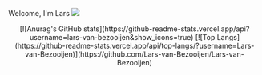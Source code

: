 Welcome, I'm Lars
<a href="https://www.linkedin.com/in/lars-van-bezooijen-996040252/">
  <img src="https://img.shields.io/badge/LinkedIn-blue?logo=linkedin&logoColor=white&style=for-the-badge">
</a>
<div align="center">
  [![Anurag's GitHub stats](https://github-readme-stats.vercel.app/api?username=lars-van-bezooijen&show_icons=true)
  [![Top Langs](https://github-readme-stats.vercel.app/api/top-langs/?username=Lars-van-Bezooijen)](https://github.com/Lars-van-Bezooijen/Lars-van-Bezooijen)
</div>


